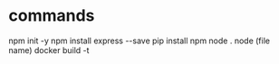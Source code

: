 # commands
npm init -y
npm install express --save
pip install npm
node .
node (file name)
docker build -t 